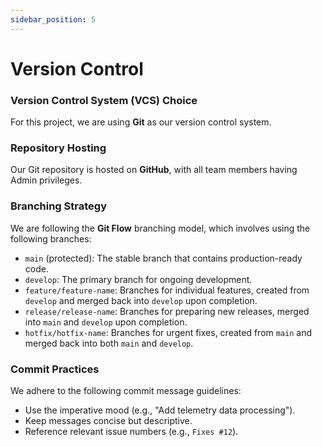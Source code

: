 ```yaml
---
sidebar_position: 5
---
```


# Version Control

### Version Control System (VCS) Choice
For this project, we are using **Git** as our version control system. 

### Repository Hosting
Our Git repository is hosted on **GitHub**, with all team members having Admin privileges.

### Branching Strategy
We are following the **Git Flow** branching model, which involves using the following branches:
- `main` (protected): The stable branch that contains production-ready code.
- `develop`: The primary branch for ongoing development.
- `feature/feature-name`: Branches for individual features, created from `develop` and merged back into `develop` upon completion.
- `release/release-name`: Branches for preparing new releases, merged into `main` and `develop` upon completion.
- `hotfix/hotfix-name`: Branches for urgent fixes, created from `main` and merged back into both `main` and `develop`.

### Commit Practices
We adhere to the following commit message guidelines:
- Use the imperative mood (e.g., "Add telemetry data processing").
- Keep messages concise but descriptive.
- Reference relevant issue numbers (e.g., `Fixes #12`).

